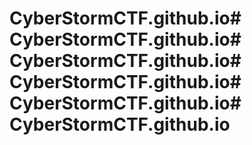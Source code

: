 # CyberStormCTF.github.io# CyberStormCTF.github.io# CyberStormCTF.github.io# CyberStormCTF.github.io# CyberStormCTF.github.io# CyberStormCTF.github.io
